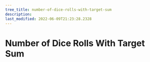```yaml
---
tree_title: number-of-dice-rolls-with-target-sum
description: 
last_modified: 2022-06-09T21:23:28.2328
---
```


# Number of Dice Rolls With Target Sum
